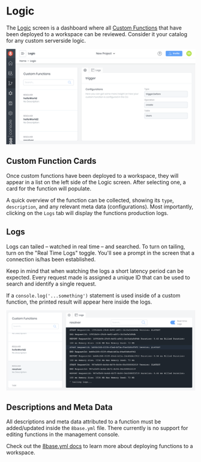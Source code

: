# Logic
The [Logic](https://app.8base.com/logic) screen is a dashboard where all [Custom Functions](https://docs.8base.com/8base-console/custom-functions) that have been deployed to a workspace can be reviewed. Consider it your catalog for any custom serverside logic.

![Logic screen in 8base management console](../../images/logic-screen.png)

## Custom Function Cards
Once custom functions have been deployed to a workspace, they will appear in a list on the left side of the Logic screen. After selecting one, a card for the function will populate.

A quick overview of the function can be collected, showing its `type`, `description`, and any relevant meta data (configurations). Most importantly, clicking on the `Logs` tab will display the functions production logs.

## Logs
Logs can tailed – watched in real time – and searched. To turn on tailing, turn on the "Real Time Logs" toggle. You'll see a prompt in the screen that a connection is/has been established.

Keep in mind that when watching the logs a short latency period can be expected. Every request made is assigned a unique ID that can be used to search and identify a single request. 

If a `console.log('...something')` statement is used inside of a custom function, the printed result will appear here inside the logs.

![Reviewing the logs in the Logic Screen](../../images/logic-logs.png)

## Descriptions and Meta Data
All descriptions and meta data attributed to a function must be added/updated inside the `8base.yml` file. There currently is no support for editing functions in the management console.

Check out the [8base.yml docs](https://docs.8base.com/development-tools/dev-env/8base-yml) to learn more about deploying functions to a workspace.